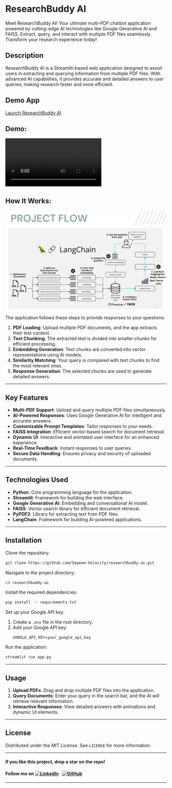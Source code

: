 # ResearchBuddy AI

Meet ResearchBuddy AI! Your ultimate multi-PDF chatbot application powered by cutting-edge AI technologies like Google Generative AI and FAISS. Extract, query, and interact with multiple PDF files seamlessly. Transform your research experience today!

## Description

ResearchBuddy AI is a Streamlit-based web application designed to assist users in extracting and querying information from multiple PDF files. With advanced AI capabilities, it provides accurate and detailed answers to user queries, making research faster and more efficient.

## Demo App

[Launch ResearchBuddy AI](https://sayeem-velocity-researchbuddy-ai-app-vmst8m.streamlit.app/)

## Demo:
<video controls>
  <source src="img/ResearchBuddy%20AI.mp4" type="video/mp4">
  Your browser does not support the video tag.
</video>

## How It Works:

![ResearchBuddy AI Architecture](img/Architecture.jpg)

The application follows these steps to provide responses to your questions:

1. **PDF Loading**: Upload multiple PDF documents, and the app extracts their text content.
2. **Text Chunking**: The extracted text is divided into smaller chunks for efficient processing.
3. **Embedding Generation**: Text chunks are converted into vector representations using AI models.
4. **Similarity Matching**: Your query is compared with text chunks to find the most relevant ones.
5. **Response Generation**: The selected chunks are used to generate detailed answers.

---

## Key Features

- **Multi-PDF Support**: Upload and query multiple PDF files simultaneously.
- **AI-Powered Responses**: Uses Google Generative AI for intelligent and accurate answers.
- **Customizable Prompt Templates**: Tailor responses to your needs.
- **FAISS Integration**: Efficient vector-based search for document retrieval.
- **Dynamic UI**: Interactive and animated user interface for an enhanced experience.
- **Real-Time Feedback**: Instant responses to user queries.
- **Secure Data Handling**: Ensures privacy and security of uploaded documents.

---

## Technologies Used

- **Python**: Core programming language for the application.
- **Streamlit**: Framework for building the web interface.
- **Google Generative AI**: Embedding and conversational AI model.
- **FAISS**: Vector search library for efficient document retrieval.
- **PyPDF2**: Library for extracting text from PDF files.
- **LangChain**: Framework for building AI-powered applications.

---

## Installation

Clone the repository:

```bash
git clone https://github.com/Sayeem-Velocity/researchbuddy-ai.git
```

Navigate to the project directory:

```bash
cd researchbuddy-ai
```

Install the required dependencies:

```bash
pip install -r requirements.txt
```

Set up your Google API key:

1. Create a `.env` file in the root directory.
2. Add your Google API key:
   ```
   GOOGLE_API_KEY=your_google_api_key
   ```

Run the application:

```bash
streamlit run app.py
```

---

## Usage

1. **Upload PDFs**: Drag and drop multiple PDF files into the application.
2. **Query Documents**: Enter your query in the search bar, and the AI will retrieve relevant information.
3. **Interactive Responses**: View detailed answers with animations and dynamic UI elements.

---

## License

Distributed under the MIT License. See `LICENSE` for more information.

---

#### **If you like this project, drop a star on the repo!**
#### Follow me on [![LinkedIn](https://img.shields.io/badge/linkedin-%230077B5.svg?style=for-the-badge&logo=linkedin&logoColor=white)](https://www.linkedin.com/in/s-m-shahriar-26s/) &nbsp; [![GitHub](https://img.shields.io/badge/github-%23121011.svg?style=for-the-badge&logo=github&logoColor=white)](https://github.com/Sayeem-Velocity/)

---